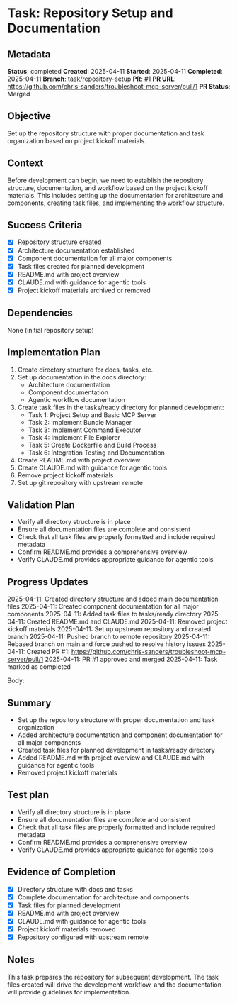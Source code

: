 # Task: Repository Setup and Documentation

## Metadata
**Status**: completed
**Created**: 2025-04-11
**Started**: 2025-04-11
**Completed**: 2025-04-11
**Branch**: task/repository-setup
**PR**: #1
**PR URL**: https://github.com/chris-sanders/troubleshoot-mcp-server/pull/1
**PR Status**: Merged

## Objective
Set up the repository structure with proper documentation and task organization based on project kickoff materials.

## Context
Before development can begin, we need to establish the repository structure, documentation, and workflow based on the project kickoff materials. This includes setting up the documentation for architecture and components, creating task files, and implementing the workflow structure.

## Success Criteria
- [x] Repository structure created
- [x] Architecture documentation established
- [x] Component documentation for all major components
- [x] Task files created for planned development
- [x] README.md with project overview
- [x] CLAUDE.md with guidance for agentic tools
- [x] Project kickoff materials archived or removed

## Dependencies
None (initial repository setup)

## Implementation Plan
1. Create directory structure for docs, tasks, etc.
2. Set up documentation in the docs directory:
   - Architecture documentation
   - Component documentation
   - Agentic workflow documentation
3. Create task files in the tasks/ready directory for planned development:
   - Task 1: Project Setup and Basic MCP Server
   - Task 2: Implement Bundle Manager
   - Task 3: Implement Command Executor
   - Task 4: Implement File Explorer
   - Task 5: Create Dockerfile and Build Process
   - Task 6: Integration Testing and Documentation
4. Create README.md with project overview
5. Create CLAUDE.md with guidance for agentic tools
6. Remove project kickoff materials
7. Set up git repository with upstream remote

## Validation Plan
- Verify all directory structure is in place
- Ensure all documentation files are complete and consistent
- Check that all task files are properly formatted and include required metadata
- Confirm README.md provides a comprehensive overview
- Verify CLAUDE.md provides appropriate guidance for agentic tools

## Progress Updates
2025-04-11: Created directory structure and added main documentation files
2025-04-11: Created component documentation for all major components
2025-04-11: Added task files to tasks/ready directory
2025-04-11: Created README.md and CLAUDE.md
2025-04-11: Removed project kickoff materials
2025-04-11: Set up upstream repository and created branch
2025-04-11: Pushed branch to remote repository
2025-04-11: Rebased branch on main and force pushed to resolve history issues
2025-04-11: Created PR #1: https://github.com/chris-sanders/troubleshoot-mcp-server/pull/1
2025-04-11: PR #1 approved and merged
2025-04-11: Task marked as completed

Body:
## Summary
- Set up the repository structure with proper documentation and task organization
- Added architecture documentation and component documentation for all major components
- Created task files for planned development in tasks/ready directory
- Added README.md with project overview and CLAUDE.md with guidance for agentic tools
- Removed project kickoff materials

## Test plan
- Verify all directory structure is in place
- Ensure all documentation files are complete and consistent
- Check that all task files are properly formatted and include required metadata
- Confirm README.md provides a comprehensive overview
- Verify CLAUDE.md provides appropriate guidance for agentic tools

## Evidence of Completion
- [x] Directory structure with docs and tasks
- [x] Complete documentation for architecture and components
- [x] Task files for planned development
- [x] README.md with project overview
- [x] CLAUDE.md with guidance for agentic tools
- [x] Project kickoff materials removed
- [x] Repository configured with upstream remote

## Notes
This task prepares the repository for subsequent development. The task files created will drive the development workflow, and the documentation will provide guidelines for implementation.